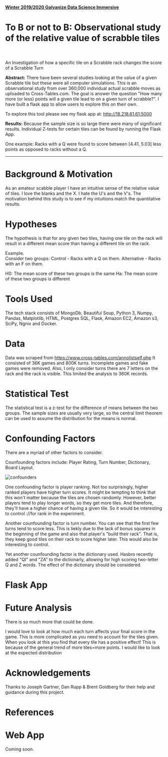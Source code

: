

[__Winter 2019/2020 Galvanize Data Science Immersive__](https://www.galvanize.com/austin)

# To B or not to B: Observational study of the relative value of scrabble tiles
<br><br>
An Investigation of how a specific tile on a Scrabble rack changes the score of a Scrabble Turn

__Abstract:__
There have been several studies looking at the value of a given Scrabble tile but these were all computer simulations.  This is an observational study from over 360,000 individual actual scrabble moves as uploaded to Cross-Tables.com.  The goal is answer the question "How many more (or less) points will a given tile lead to on a given turn of scrabble?".  I have built a flask app to allow users to explore this on their own.

To explore this tool please see my flask app at: http://18.218.61.61:5000


__Results:__
Because the sample size is so large there were many of significant results.  Individual Z-tests for certain tiles can be found by running the Flask App.  

One example:  Racks with a Q were found to score between [4.41, 5.03] less points as opposed to racks without a Q.

---

# Background & Motivation
As an amateur scabble player I have an intuitive sense of the relative value of tiles.  I love the blanks and the X.  I hate the U's and the V's.   The motivation behind this study is to see if my intuitions match the quantitative results.


# Hypotheses

The hypothesis is that for any given two tiles, having one tile on the rack will result in a different mean score than having a different tile on the rack.

Example.  
Consider two groups:  Control - Racks with a Q on them.   Alternative - Racks with an F on them.

H0:  The mean score of these two groups is the same
Ha:  The mean score of these two groups is different

# Tools Used
The tech stack consists of MongoDb, Beautiful Soup, Python 3, Numpy, Pandas, Matplotlib, HTML, Postgres SQL, Flask, Amazon EC2, Amazon s3, SciPy, Ngnix and Docker.

# Data

Data was scraped from https://www.cross-tables.com/annolistself.php  It consisted of 36K games and 800K turns.  Incomplete games and fake games were removed.  Also, I only consider turns there are 7 letters on the rack and the rack is visible.  This limited the analysis to 360K records.

# Statistical Test

The statistical test is a z-test for the difference of means between the two groups.  The sample sizes are usually very large, so the central limit theorem can be used to assume the distribution for the means is normal.

# Confounding Factors

There are a myriad of other factors to consider.  

Counfounding factors include: Player Rating, Turn Number, Dictionary, Board Layout.

![confounders](https://github.com/pkgalea/scrabble/blob/master/images/confounders.png)

One confounding factor is player ranking.  Not too surprisingly, higher ranked players have higher turn scores.  It might be tempting to think that this won't matter because the tiles are chosen randomly.  However, better players tend to play longer words, so they get more tiles.  And therefore, they'll have a higher chance of having a given tile.  So it would be interesting to control ://for rank in the experiment.

Another counfounding factor is turn number.  You can see that the first few turns tend to score less.  This is liekly due to the lack of bonus squares in the beginning of the game and also that player's "build their rack".  That is, they keep good tiles on their rack to score higher later.  This would also be interesting to control.

Yet another counfounding factor is the dictionary used.  Hasbro recently added "QI" and "ZA" to the dictionarly, allowing for high scoring two-letter Q and Z words.  The effect of the dictionary should be considered.


# Flask App



# Future Analysis

There is so much more that could be done.  

I would love to look at how much each turn affects your final score in the game.  This is more complicated as you need to account for the tiles given.  When you look at this you find that every tile has a positive effect!  This is because of the general trend of more tiles=more points.  I would like to look at the expected distribution


# Acknowledgements

Thanks to Joseph Gartner, Dan Rupp & Brent Goldberg for their help and guidance during this project.


# References


# Web App

Coming soon.

